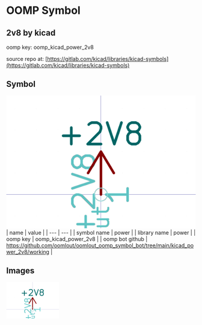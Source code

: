 # OOMP Symbol  
## 2v8  by kicad  
  
oomp key: oomp_kicad_power_2v8  
  
source repo at: [https://gitlab.com/kicad/libraries/kicad-symbols](https://gitlab.com/kicad/libraries/kicad-symbols)  
## Symbol  
  
[![working.png](working_600.png)](working.png)  
| name | value | 
| --- | --- | 
| symbol name | power | 
| library name | power | 
| oomp key | oomp_kicad_power_2v8 | 
| oomp bot github | https://github.com/oomlout/oomlout_oomp_symbol_bot/tree/main/kicad_power_2v8/working | 
## Images  
  
[![working.png](working_140.png)](working.png)  
